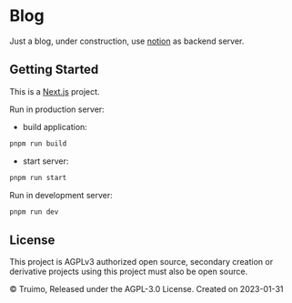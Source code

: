 # Blog
Just a blog, under construction, use [notion](https://www.notion.com/) as backend server.

## Getting Started
This is a [Next.js](https://nextjs.org/) project.

Run in production server:

- build application:
```bash
pnpm run build
```
- start server:
```bash
pnpm run start
```

Run in development server:
```bash
pnpm run dev
```

## License
This project is AGPLv3 authorized open source, secondary creation or derivative projects using this project must also be open source.

© Truimo, Released under the AGPL-3.0 License. Created on 2023-01-31
